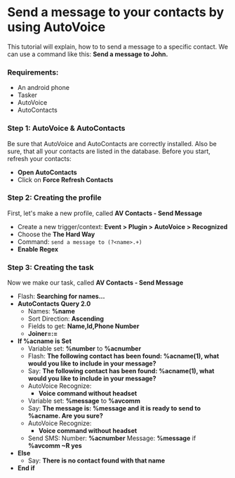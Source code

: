 # Send a message to your contacts by using AutoVoice
This tutorial will explain, how to to send a message to a specific contact.
We can use a command like this: **Send a message to John.**

### Requirements:
- An android phone
- Tasker
- AutoVoice
- AutoContacts

### Step 1: AutoVoice & AutoContacts
Be sure that AutoVoice and AutoContacts are correctly installed. Also be sure, that all your contacts are listed in the database.
Before you start, refresh your contacts:
- **Open AutoContacts**
- Click on **Force Refresh Contacts**

### Step 2: Creating the profile
First, let's make a new profile, called **AV Contacts - Send Message**
- Create a new trigger/context: **Event > Plugin > AutoVoice > Recognized**
- Choose the **The Hard Way**
- Command: ```send a message to (?<name>.+)```
- **Enable Regex**

### Step 3: Creating the task
Now we make our task, called **AV Contacts - Send Message**
- Flash: **Searching for names...**
- **AutoContacts Query 2.0**
  - Names: **%name**
  - Sort Direction: **Ascending**
  - Fields to get: **Name,Id,Phone Number**
  - **Joiner=:=**
- **If %acname is Set**
  - Variable set: **%number** to **%acnumber**
  - Flash: **The following contact has been found: %acname(1), what would you like to include in your message?**
  - Say: **The following contact has been found: %acname(1), what would you like to include in your message?**
  - AutoVoice Recognize:
    - **Voice command without headset**
  - Variable set: **%message** to **%avcomm**
  - Say: **The message is: %message and it is ready to send to %acname. Are you sure?**  
  - AutoVoice Recognize:
    - **Voice command without headset**
  - Send SMS: Number: **%acnumber** Message: **%message** if **%avcomm ~R yes**
- **Else**
  - Say: **There is no contact found with that name**
- **End if**
